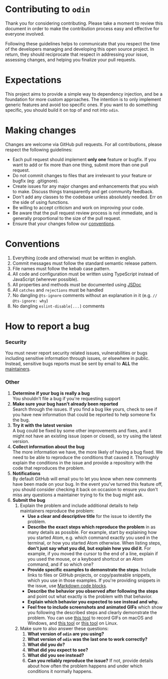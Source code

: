 # Contributing to `odin`

Thank you for considering contributing. Please take a moment to review this document in order to make the contribution process easy and effective for everyone involved.

Following these guidelines helps to communicate that you respect the time of the developers managing and developing this open source project. In return, they should reciprocate that respect in addressing your issue, assessing changes, and helping you finalize your pull requests.

# Expectations

This project aims to provide a simple way to dependency injection, and be a foundation for more custom approaches. The intention is to only implement generic features and avoid too specific ones. If you want to do something specific, you should build it on top of and not into `odin`.

# Making changes

Changes are welcome via GitHub pull requests.  For all contributions, please respect the following guidelines:

* Each pull request should implement **only one** feature or bugfix. If you want to add or fix more than one thing, submit more than one pull request.
* Do not commit changes to files that are irrelevant to your feature or bugfix (eg: .gitignore).
* Create issues for any major changes and enhancements that you wish to make. Discuss things transparently and get community feedback.
* Don't add any classes to the codebase unless absolutely needed. Err on the side of using functions.
* Be willing to accept criticism and work on improving your code.
* Be aware that the pull request review process is not immediate, and is generally proportional to the size of the pull request.
* Ensure that your changes follow our [conventions](#conventions).

# Conventions

1. Everything (code and otherwise) must be written in english.
2. Commit messages must follow the standard semantic release pattern.
3. File names must follow the kebab case pattern.
4. All code and configuration must be written using TypeScript instead of JavaScript (wherever possible).
5. All properties and methods must be documented using [JSDoc](https://jsdoc.app)
6. All `catches` and `rejections` must be handled
7. No dangling `@ts-ignore` comments without an explanation in it (e.g. `// @ts-ignore: why`)
8. No dangling `eslint-disable[...]` comments

# How to report a bug

### Security

You must never report security related issues, vulnerabilities or bugs including sensitive information through issues, or elsewhere in public.
Instead, sensitive bugs reports must be sent by email to **ALL** the [maintainers](./MAINTAINERS.md).

### Other

1. **Determine if your bug is really a bug**  
   You shouldn't file a bug if you're requesting support
2. **Make sure your bug hasn't already been reported**  
   Search through the issues. If you find a bug like yours, check to see if you have new information that could be reported to help someone fix the bug.
3. **Try it with the latest version**  
   A bug could be fixed by some other improvements and fixes, and it might not have an existing issue (open or closed), so try using the latest version.
4. **Collect information about the bug**  
   The more information we have, the more likely of having a bug fixed. We need to be able to reproduce the conditions that caused it.
   Thoroughly explain the conditions in the issue and provide a repository with the code that reproduces the problem.  
5. **Notifications**  
   By default GitHub will email you to let you know when new comments have been made on your bug.
   In the event you've turned this feature off, you should consider checking it back on occasion to ensure you don't miss any questions a maintainer trying to fix the bug might ask.
6. **Submit the bug**
   1. Explain the problem and include additional details to help maintainers reproduce the problem:
      * **Use a clear and descriptive title** for the issue to identify the problem.
      * **Describe the exact steps which reproduce the problem** in as many details as possible. For example, start by explaining how you started Atom, e.g. which command exactly you used in the terminal, or how you started Atom otherwise. When listing steps, **don't just say what you did, but explain how you did it**. For example, if you moved the cursor to the end of a line, explain if you used the mouse, or a keyboard shortcut or an Atom command, and if so which one?
      * **Provide specific examples to demonstrate the steps**. Include links to files or GitHub projects, or copy/pasteable snippets, which you use in those examples. If you're providing snippets in the issue, use [Markdown code blocks](https://help.github.com/articles/markdown-basics/#multiple-lines).
      * **Describe the behavior you observed after following the steps** and point out what exactly is the problem with that behavior.
      * **Explain which behavior you expected to see instead and why.**
      * **Feel free to include screenshots and animated GIFs** which show you following the described steps and clearly demonstrate the problem. You can use [this tool](https://www.cockos.com/licecap/) to record GIFs on macOS and Windows, and [this tool](https://github.com/colinkeenan/silentcast) or [this tool](https://github.com/GNOME/byzanz) on Linux.
   2. Make sure to also answer these questions:
      1. **What version of `odin` are you using?**
      2. **What version of `odin` was the last one to work correctly?**
      3. **What did you do?**
      4. **What did you expect to see?**
      5. **What did you see instead?**
      6. **Can you reliably reproduce the issue?** If not, provide details about how often the problem happens and under which conditions it normally happens.

